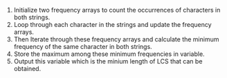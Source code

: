 1. Initialize two frequency arrays to count the occurrences of characters in both strings.
2. Loop through each character in the strings and update the frequency arrays.
3. Then Iterate through these frequency arrays and calculate the minimum frequency of the same character in both strings.
4. Store the maximum among these minimum frequencies in variable.
5. Output this variable which is the minium length of LCS that can be obtained.
